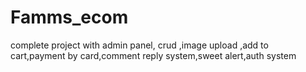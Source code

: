 # Famms_ecom
complete project with admin panel, crud ,image upload ,add to cart,payment by card,comment reply system,sweet alert,auth system
